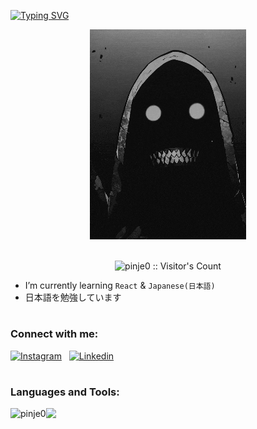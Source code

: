 <a href="https://git.io/typing-svg"><img src="https://readme-typing-svg.demolab.com?font=Fira+Code&pause=1000&color=41B883&width=435&lines=hi%2C+pinje+here" alt="Typing SVG" /></a>

<div align="center"><img src="https://github.com/pinje0/pinje0/blob/main/drp.gif" alt="drp"/></div>

<br>
<p align="center">
  <img src="https://profile-counter.glitch.me/{pinje0}/count.svg" width="160px" alt="pinje0 :: Visitor's Count" />
</p>

-   I’m currently learning `React` & `Japanese(日本語)`
-   日本語を勉強しています

# <h3 align="left"> Connect with me:</h3>
[![Instagram](https://skillicons.dev/icons?i=instagram)](https://www.instagram.com/pinje__/)
&nbsp;
[![Linkedin](https://skillicons.dev/icons?i=linkedin)](https://www.linkedin.com/in/melvin-austin/)

# <h3 align="left">Languages and Tools:</h3>
<p>
    <a href="https://github.com/anuraghazra/github-readme-stats">
        <img
            align="left"
            src="https://github-readme-stats-pinje0.vercel.app/api/top-langs/?username=pinje0&layout=compact&theme=dark&count-private=true&langs_count=10"
            alt="pinje0"
        />
    </a>
    <div align = "right>
      <img src="https://img.shields.io/badge/HTML5-E34F26?style=flat-square&logo=html5&logoColor=white"
    </div>
</p>

<div>
  
  [![](https://skillicons.dev/icons?i=html,css,js,ts,nodejs,tailwind,react,python,git,github,powershell,vscode,windows&perline=9&theme=dark)](https://skillicons.dev)

</div>
